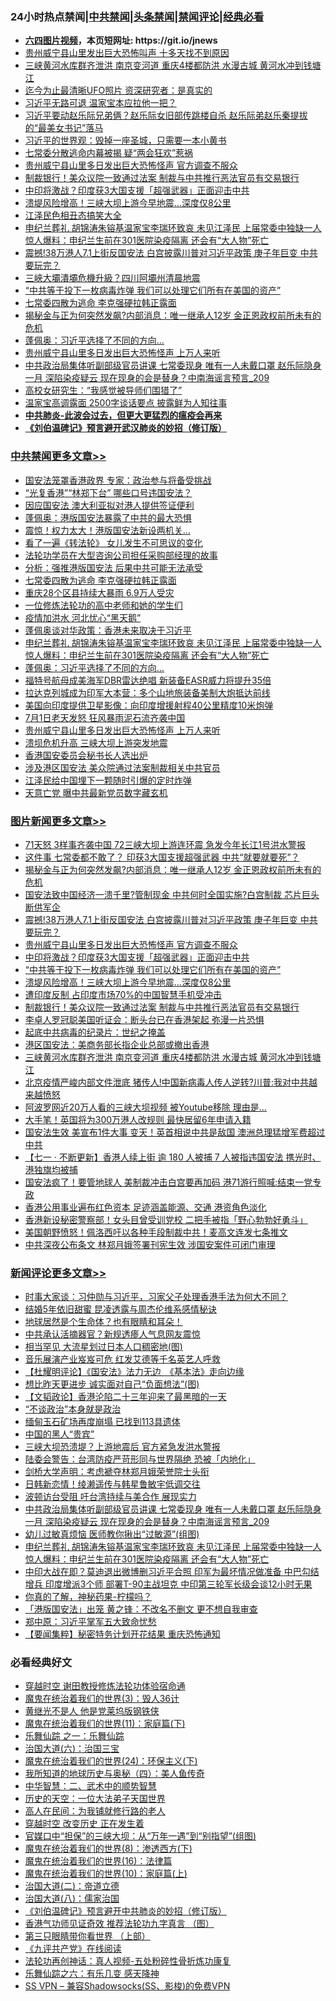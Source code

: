 <div id="tt">
<h3>24小时热点禁闻|<a href="#%E4%B8%AD%E5%85%B1%E7%A6%81%E9%97%BB%E6%9B%B4%E5%A4%9A%E6%96%87%E7%AB%A0">中共禁闻</a>|<a href="#%E5%9B%BE%E7%89%87%E6%96%B0%E9%97%BB%E6%9B%B4%E5%A4%9A%E6%96%87%E7%AB%A0">头条禁闻</a>|<a href="#%E6%96%B0%E9%97%BB%E8%AF%84%E8%AE%BA%E6%9B%B4%E5%A4%9A%E6%96%87%E7%AB%A0">禁闻评论|<a href="#%E5%BF%85%E7%9C%8B%E7%BB%8F%E5%85%B8%E5%A5%BD%E6%96%87">经典必看</a></h3>
<ul>
<li><b><a href="http://d1.bdrive.tk/64.mp4" target="_blank">六四图片视频</a>，本页短网址: https://git.io/jnews</b></li>
<li><a href="https://github.com/fqnews/bnews/blob/master/cbnews/20200702/1354249.md">贵州威宁县山里发出巨大恐怖叫声 十多天找不到原因</a></li>
<li><a href="https://github.com/fqnews/bnews/blob/master/topimagenews/20200702/1354196.md">三峡黄河水库群齐泄洪 南京变河道 重庆4楼都防洪 水漫古城 黄河水冲到钱塘江</a></li>
<li><a href="https://github.com/fqnews/bnews/blob/master/cnnews/20200702/1354238.md">迄今为止最清晰UFO照片 资深研究者：是真实的</a></li>
<li><a href="https://github.com/fqnews/bnews/blob/master/cbnews/20200702/1354347.md">习近平无路可退 温家宝本应拉他一把？</a></li>
<li><a href="https://github.com/fqnews/bnews/blob/master/comments/20200702/1354304.md">习近平要动赵乐际兄弟俩？赵乐际女旧部传跳楼自杀 赵乐际弟赵乐秦提拔的“最美女书记”落马</a></li>
<li><a href="https://github.com/fqnews/bnews/blob/master/comments/20200702/1354266.md">习近平的世界观：毁掉一座圣城，只需要一本小黄书</a></li>
<li><a href="https://github.com/fqnews/bnews/blob/master/cbnews/20200702/1354334.md">七常委分散逃命内幕被揭 疑“两会狂欢”惹祸</a></li>
<li><a href="https://github.com/fqnews/bnews/blob/master/topimagenews/20200702/1354505.md">贵州威宁县山里多日发出巨大恐怖怪声 官方调查不服众</a></li>
<li><a href="https://github.com/fqnews/bnews/blob/master/topimagenews/20200702/1354395.md">制裁银行！美众议院一致通过法案 制裁与中共推行恶法官员有交易银行</a></li>
<li><a href="https://github.com/fqnews/bnews/blob/master/topimagenews/20200702/1354462.md">中印将激战？印度获3大国支援「超强武器」正面迎击中共</a></li>
<li><a href="https://github.com/fqnews/bnews/blob/master/topimagenews/20200702/1354439.md">溃堤风险增高！三峡大坝上游今早地震…深度仅8公里</a></li>
<li><a href="https://github.com/fqnews/bnews/blob/master/cnnews/20200702/1354285.md">江泽民色相丑态搞笑大全 </a></li>
<li><a href="https://github.com/fqnews/bnews/blob/master/comments/20200702/1354547.md">申纪兰葬礼 胡锦涛朱镕基温家宝李瑞环致哀 未见江泽民 上届常委中独缺一人 惊人爆料：申纪兰生前在301医院染疫隔离 还会有“大人物”死亡</a></li>
<li><a href="https://github.com/fqnews/bnews/blob/master/topimagenews/20200702/1354583.md">震撼!38万港人7.1上街反国安法 白宫披露川普对习近平政策 庚子年巨变 中共要玩完？</a></li>
<li><a href="https://github.com/fqnews/bnews/blob/master/cbnews/20200702/1354346.md">三峽大壩潰壩危機升級？四川阿壩州清晨地震</a></li>
<li><a href="https://github.com/fqnews/bnews/blob/master/topimagenews/20200702/1354440.md">“中共等于投下一枚病毒炸弹 我们可以处理它们所有在美国的资产”</a></li>
<li><a href="https://github.com/fqnews/bnews/blob/master/cbnews/20200702/1354567.md">七常委四散为逃命 李克强硬拉韩正露面</a></li>
<li><a href="https://github.com/fqnews/bnews/blob/master/topimagenews/20200702/1354625.md">揭秘金与正为何突然发飙?内部消息：唯一继承人12岁 金正恩政权前所未有的危机</a></li>
<li><a href="https://github.com/fqnews/bnews/blob/master/cbnews/20200702/1354544.md">蓬佩奥：习近平选择了不同的方向...</a></li>
<li><a href="https://github.com/fqnews/bnews/blob/master/cbnews/20200702/1354482.md">贵州威宁县山里多日发出巨大恐怖怪声 上万人来听</a></li>
<li><a href="https://github.com/fqnews/bnews/blob/master/comments/20200702/1354554.md">中共政治局集体听副部级官员讲课 七常委现身 唯有一人未戴口罩 赵乐际隐身一月 深陷染疫疑云 现在现身的会是替身？中南海谣言预言_209</a></li>
<li><a href="https://github.com/fqnews/bnews/blob/master/cnnews/20200702/1354590.md">高校女研究生：“我感觉被导师们围猎了”</a></li>
<li><a href="https://github.com/fqnews/bnews/blob/master/comments/20200702/1354302.md">温家宝高调露面 2500字谈话要点 披露鲜为人知往事</a></li>
<li><b><a href="https://github.com/fqnews/bnews/blob/master/comments/20200211/1275071.md" target="_blank">中共肺炎-此波会过去，但更大更猛烈的瘟疫会再来</a></b></li>
<li><b><a href="https://github.com/fqnews/bnews/blob/master/comments/20200207/1272816.md" target="_blank">《刘伯温碑记》预言避开武汉肺炎的妙招（修订版）</a></b></li>
</ul>
</div>

<div class="catlist">
<h3><a href="https://github.com/fqnews/bnews/blob/master/cbnews/" target="_blank">中共禁闻</a><span><a href="https://github.com/fqnews/bnews/blob/master/cbnews/" target="_blank" rel="nofollow">更多文章>></a></span></h3>
<ul>
<li><a href="https://github.com/fqnews/bnews/blob/master/cbnews/20200702/1354697.md" target="_blank">国安法笼罩香港政界 专家：政治参与将备受挑战</a></li>
<li><a href="https://github.com/fqnews/bnews/blob/master/cbnews/20200702/1354670.md" target="_blank">“光复香港”“林郑下台” 哪些口号违国安法？</a></li>
<li><a href="https://github.com/fqnews/bnews/blob/master/cbnews/20200702/1354638.md" target="_blank">因应国安法 澳大利亚拟对港人提供签证便利</a></li>
<li><a href="https://github.com/fqnews/bnews/blob/master/cbnews/20200702/1354595.md" target="_blank">蓬佩奥：港版国安法暴露了中共的最大恐惧</a></li>
<li><a href="https://github.com/fqnews/bnews/blob/master/cbnews/20200702/1354587.md" target="_blank">震惊！权力太大！港版国安法新设两机关&#8230;</a></li>
<li><a href="https://github.com/fqnews/bnews/blob/master/cbnews/20200702/1354566.md" target="_blank">看了一遍《转法轮》 女儿发生不可思议的变化</a></li>
<li><a href="https://github.com/fqnews/bnews/blob/master/cbnews/20200702/1354573.md" target="_blank">法轮功学员在大型咨询公司担任采购部经理的故事</a></li>
<li><a href="https://github.com/fqnews/bnews/blob/master/cbnews/20200702/1354574.md" target="_blank">分析：强推港版国安法 后果中共可能无法承受</a></li>
<li><a href="https://github.com/fqnews/bnews/blob/master/cbnews/20200702/1354567.md" target="_blank">七常委四散为逃命 李克强硬拉韩正露面</a></li>
<li><a href="https://github.com/fqnews/bnews/blob/master/cbnews/20200702/1354563.md" target="_blank">重庆28个区县持续大暴雨 6.9万人受灾</a></li>
<li><a href="https://github.com/fqnews/bnews/blob/master/cbnews/20200702/1354550.md" target="_blank">一位修炼法轮功的高中老师和她的学生们</a></li>
<li><a href="https://github.com/fqnews/bnews/blob/master/cbnews/20200702/1354560.md" target="_blank">疫情加洪水 河北忧心“黑天鹅”</a></li>
<li><a href="https://github.com/fqnews/bnews/blob/master/cbnews/20200702/1354555.md" target="_blank">蓬佩奥谈对华政策：香港未来取决于习近平</a></li>
<li><a href="https://github.com/fqnews/bnews/blob/master/comments/20200702/1354547.md" target="_blank">申纪兰葬礼 胡锦涛朱镕基温家宝李瑞环致哀 未见江泽民 上届常委中独缺一人 惊人爆料：申纪兰生前在301医院染疫隔离 还会有“大人物”死亡</a></li>
<li><a href="https://github.com/fqnews/bnews/blob/master/cbnews/20200702/1354544.md" target="_blank">蓬佩奥：习近平选择了不同的方向&#8230;</a></li>
<li><a href="https://github.com/fqnews/bnews/blob/master/cbnews/20200702/1354542.md" target="_blank">福特号航母成美海军DBR雷达绝唱 新装备EASR威力将提升35倍</a></li>
<li><a href="https://github.com/fqnews/bnews/blob/master/cbnews/20200702/1354519.md" target="_blank">拉达克列城成为印军大本营：多个山地旅装备美制大炮抵达前线</a></li>
<li><a href="https://github.com/fqnews/bnews/blob/master/cbnews/20200702/1354518.md" target="_blank">美国向印度提供卫星影像：向印度增援射程40公里精度10米炮弹</a></li>
<li><a href="https://github.com/fqnews/bnews/blob/master/cbnews/20200702/1354506.md" target="_blank">7月1日老天发怒 狂风暴雨泥石流齐袭中国</a></li>
<li><a href="https://github.com/fqnews/bnews/blob/master/cbnews/20200702/1354482.md" target="_blank">贵州威宁县山里多日发出巨大恐怖怪声 上万人来听</a></li>
<li><a href="https://github.com/fqnews/bnews/blob/master/cbnews/20200702/1354481.md" target="_blank">溃坝危机升高 三峡大坝上游突发地震</a></li>
<li><a href="https://github.com/fqnews/bnews/blob/master/cbnews/20200702/1354479.md" target="_blank">香港国安委员会秘书长人选出炉</a></li>
<li><a href="https://github.com/fqnews/bnews/blob/master/cbnews/20200702/1354476.md" target="_blank">涉及港区国安法 美众院通过法案制裁相关中共官员</a></li>
<li><a href="https://github.com/fqnews/bnews/blob/master/cbnews/20200702/1354463.md" target="_blank">江泽民给中国埋下一颗随时引爆的定时炸弹</a></li>
<li><a href="https://github.com/fqnews/bnews/blob/master/cbnews/20200702/1354441.md" target="_blank">天意亡党 曝中共最新党员数字藏玄机</a></li>

</ul>
</div>
<div class="catlist">
<h3><a href="https://github.com/fqnews/bnews/blob/master/topimagenews/" target="_blank">图片新闻</a><span><a href="https://github.com/fqnews/bnews/blob/master/topimagenews/" target="_blank" rel="nofollow">更多文章>></a></span></h3>
<ul>
<li><a href="https://github.com/fqnews/bnews/blob/master/topimagenews/20200702/1354699.md" target="_blank">71天怒 3样事齐袭中国 72三峡大坝上游连环震 急发今年长江1号洪水警报</a></li>
<li><a href="https://github.com/fqnews/bnews/blob/master/topimagenews/20200702/1354674.md" target="_blank">这件事 七常委都不敢了？ 印获3大国支援超强武器 中共“就要就要死”？</a></li>
<li><a href="https://github.com/fqnews/bnews/blob/master/topimagenews/20200702/1354625.md" target="_blank">揭秘金与正为何突然发飙?内部消息：唯一继承人12岁 金正恩政权前所未有的危机</a></li>
<li><a href="https://github.com/fqnews/bnews/blob/master/topimagenews/20200702/1354616.md" target="_blank">国安法致中国经济一溃千里?管制现金 中共何时全国实施?白宫制裁 芯片巨头断供军企</a></li>
<li><a href="https://github.com/fqnews/bnews/blob/master/topimagenews/20200702/1354583.md" target="_blank">震撼!38万港人7.1上街反国安法 白宫披露川普对习近平政策 庚子年巨变 中共要玩完？</a></li>
<li><a href="https://github.com/fqnews/bnews/blob/master/topimagenews/20200702/1354505.md" target="_blank">贵州威宁县山里多日发出巨大恐怖怪声 官方调查不服众</a></li>
<li><a href="https://github.com/fqnews/bnews/blob/master/topimagenews/20200702/1354462.md" target="_blank">中印将激战？印度获3大国支援「超强武器」正面迎击中共</a></li>
<li><a href="https://github.com/fqnews/bnews/blob/master/topimagenews/20200702/1354440.md" target="_blank">“中共等于投下一枚病毒炸弹 我们可以处理它们所有在美国的资产”</a></li>
<li><a href="https://github.com/fqnews/bnews/blob/master/topimagenews/20200702/1354439.md" target="_blank">溃堤风险增高！三峡大坝上游今早地震…深度仅8公里</a></li>
<li><a href="https://github.com/fqnews/bnews/blob/master/topimagenews/20200702/1354438.md" target="_blank">遭印度反制 占印度市场70%的中国智慧手机受冲击</a></li>
<li><a href="https://github.com/fqnews/bnews/blob/master/topimagenews/20200702/1354395.md" target="_blank">制裁银行！美众议院一致通过法案 制裁与中共推行恶法官员有交易银行</a></li>
<li><a href="https://github.com/fqnews/bnews/blob/master/topimagenews/20200702/1354365.md" target="_blank">李卓人罗冠聪美国听证会：断头台已在香港架起 弥漫一片恐惧</a></li>
<li><a href="https://github.com/fqnews/bnews/blob/master/comments/20200702/1354076.md" target="_blank">起底中共病毒的纪录片：世纪之掩盖</a></li>
<li><a href="https://github.com/fqnews/bnews/blob/master/topimagenews/20200702/1354227.md" target="_blank">港区国安法：美商务部长指企业总部或撤出香港</a></li>
<li><a href="https://github.com/fqnews/bnews/blob/master/topimagenews/20200702/1354196.md" target="_blank">三峡黄河水库群齐泄洪 南京变河道 重庆4楼都防洪 水漫古城 黄河水冲到钱塘江</a></li>
<li><a href="https://github.com/fqnews/bnews/blob/master/topimagenews/20200701/1354168.md" target="_blank">北京疫情严峻内部文件泄底 猪传人!中国新病毒人传人逆转?川普:我对中共越来越愤怒</a></li>
<li><a href="https://github.com/fqnews/bnews/blob/master/topimagenews/20200701/1354151.md" target="_blank">阿波罗网近20万人看的三峡大坝视频 被Youtube移除 理由是&#8230;</a></li>
<li><a href="https://github.com/fqnews/bnews/blob/master/topimagenews/20200701/1354139.md" target="_blank">大手笔！英国将为300万港人改规则 最快居留6年申请入籍</a></li>
<li><a href="https://github.com/fqnews/bnews/blob/master/topimagenews/20200701/1354098.md" target="_blank">国安法生效 美宣布1件大事 变天！英首相说中共是敌国 澳洲总理猛增军费超过中共</a></li>
<li><a href="https://github.com/fqnews/bnews/blob/master/topimagenews/20200701/1354002.md" target="_blank">【七一 ‧ 不断更新】香港人续上街 逾 180 人被捕 7 人被指违国安法 携光时、港独旗均被捕</a></li>
<li><a href="https://github.com/fqnews/bnews/blob/master/topimagenews/20200701/1353937.md" target="_blank">国安法疯了！要管地球人 美制裁冲击白宫要再加码 港71游行照喊:结束一党专政</a></li>
<li><a href="https://github.com/fqnews/bnews/blob/master/topimagenews/20200701/1353859.md" target="_blank">香港公用事业遍布红色资本 足迹涵盖能源、交通 港资角色淡化</a></li>
<li><a href="https://github.com/fqnews/bnews/blob/master/topimagenews/20200701/1353847.md" target="_blank">香港新设秘密警察部！女头目曾受训党校 二把手被指「野心勃勃好勇斗」</a></li>
<li><a href="https://github.com/fqnews/bnews/blob/master/topimagenews/20200701/1353768.md" target="_blank">美国朝野愤怒！佩洛西吁以各种手段制裁中共！麦高文连发七条推文</a></li>
<li><a href="https://github.com/fqnews/bnews/blob/master/topimagenews/20200701/1353744.md" target="_blank">中共深夜公布条文 林郑月娥签署刊宪生效 涉国安案件可闭门审理</a></li>

</ul>
</div>
<div class="catlist">
<h3><a href="https://github.com/fqnews/bnews/blob/master/comments/" target="_blank">新闻评论</a><span><a href="https://github.com/fqnews/bnews/blob/master/comments/" target="_blank" rel="nofollow">更多文章>></a></span></h3>
<ul>
<li><a href="https://github.com/fqnews/bnews/blob/master/comments/20200702/1354676.md" target="_blank">时事大家谈：习仲勋与习近平，习家父子处理香港手法为何大不同？</a></li>
<li><a href="https://github.com/fqnews/bnews/blob/master/comments/20200702/1354662.md" target="_blank">结婚5年依旧甜蜜  昆凌透露与周杰伦维系感情秘诀</a></li>
<li><a href="https://github.com/fqnews/bnews/blob/master/comments/20200702/1354653.md" target="_blank">地球居然是个生命体？也有眼睛和耳朵！</a></li>
<li><a href="https://github.com/fqnews/bnews/blob/master/comments/20200702/1354630.md" target="_blank">中共承认活摘器官？新规透瘆人气息网友震惊</a></li>
<li><a href="https://github.com/fqnews/bnews/blob/master/comments/20200702/1354626.md" target="_blank">相当罕见 大流星划过日本人口稠密地(图)</a></li>
<li><a href="https://github.com/fqnews/bnews/blob/master/comments/20200702/1354624.md" target="_blank">音乐展演产业岌岌可危  红发艾德等千名英艺人呼救</a></li>
<li><a href="https://github.com/fqnews/bnews/blob/master/comments/20200702/1354617.md" target="_blank">【杜耀明评论】《国安法》法力无边　《基本法》走向边缘</a></li>
<li><a href="https://github.com/fqnews/bnews/blob/master/comments/20200702/1354607.md" target="_blank">想比昨天更进步 诚实面对自己“负面想法”(图)</a></li>
<li><a href="https://github.com/fqnews/bnews/blob/master/comments/20200702/1354604.md" target="_blank">【文韬政论】香港沦陷二十三年迎来了最黑暗的一天</a></li>
<li><a href="https://github.com/fqnews/bnews/blob/master/comments/20200702/1354596.md" target="_blank">“不谈政治”本身就是政治</a></li>
<li><a href="https://github.com/fqnews/bnews/blob/master/comments/20200702/1354592.md" target="_blank">缅甸玉石矿场再度崩塌 已找到113具遗体</a></li>
<li><a href="https://github.com/fqnews/bnews/blob/master/comments/20200702/1354588.md" target="_blank">中国的黑人“贵宾”</a></li>
<li><a href="https://github.com/fqnews/bnews/blob/master/comments/20200702/1354572.md" target="_blank">三峡大坝恐溃堤？上游地震后 官方紧急发洪水警报</a></li>
<li><a href="https://github.com/fqnews/bnews/blob/master/comments/20200702/1354571.md" target="_blank">陆委会警告：台湾防疫严苛形同与世界隔绝 恐被「内地化」</a></li>
<li><a href="https://github.com/fqnews/bnews/blob/master/comments/20200702/1354565.md" target="_blank">剑桥大学声明：考虑褫夺林郑月娥荣誉院士头衔</a></li>
<li><a href="https://github.com/fqnews/bnews/blob/master/comments/20200702/1354564.md" target="_blank">日韩新恋情！绫濑遥传与韩星鲁敏宇低调交往</a></li>
<li><a href="https://github.com/fqnews/bnews/blob/master/comments/20200702/1354561.md" target="_blank">波顿访台受阻 吁台湾持续与美合作 展现实力</a></li>
<li><a href="https://github.com/fqnews/bnews/blob/master/comments/20200702/1354554.md" target="_blank">中共政治局集体听副部级官员讲课 七常委现身 唯有一人未戴口罩 赵乐际隐身一月 深陷染疫疑云 现在现身的会是替身？中南海谣言预言_209</a></li>
<li><a href="https://github.com/fqnews/bnews/blob/master/comments/20200702/1354553.md" target="_blank">幼儿过敏真烦恼 医师教你揪出“过敏源”(组图)</a></li>
<li><a href="https://github.com/fqnews/bnews/blob/master/comments/20200702/1354547.md" target="_blank">申纪兰葬礼 胡锦涛朱镕基温家宝李瑞环致哀 未见江泽民 上届常委中独缺一人 惊人爆料：申纪兰生前在301医院染疫隔离 还会有“大人物”死亡</a></li>
<li><a href="https://github.com/fqnews/bnews/blob/master/comments/20200702/1354541.md" target="_blank">中印大战在即？莫迪退出微博删习近平合照 印军为最坏情况做准备 中巴勾结增兵 印度增派3个师 部署T-90主战坦克 中印第三轮军长级会谈12小时无果</a></li>
<li><a href="https://github.com/fqnews/bnews/blob/master/comments/20200702/1354540.md" target="_blank">你真的了解，神秘药果-柠檬吗？</a></li>
<li><a href="https://github.com/fqnews/bnews/blob/master/comments/20200702/1354507.md" target="_blank">「港版国安法」出笼 黄之锋：不改名不删文 更不想自我审查</a></li>
<li><a href="https://github.com/fqnews/bnews/blob/master/comments/20200702/1354485.md" target="_blank">郑中原：习近平掌军五大致命忧愁</a></li>
<li><a href="https://github.com/fqnews/bnews/blob/master/comments/20200702/1354480.md" target="_blank">【要闻集粹】秘密特务计划开花结果 重庆恐怖通知</a></li>

</ul>
</div>

<div class="catlist">
<h3>必看经典好文</h3>
<ul>
<li><a href="https://github.com/fqnews/bnews/blob/master/comments/20200511/1322384.md" target="_blank">穿越时空 谢田教授修炼法轮功体验宿命通</a></li>
<li><a href="https://github.com/fqnews/bnews/blob/master/topimagenews/20180521/945342.md" target="_blank">魔鬼在统治着我们的世界(3)：毁人36计</a></li>
<li><a href="https://github.com/fqnews/bnews/blob/master/lifebaike/20190522/1131765.md" target="_blank">黄继光不是人 他是党莱坞版钢铁侠</a></li>
<li><a href="https://github.com/fqnews/bnews/blob/master/topimagenews/20180530/950691.md" target="_blank">魔鬼在统治着我们的世界(11)：家庭篇(下)</a></li>
<li><a href="https://github.com/fqnews/bnews/blob/master/tculture/20170710/789533.md" target="_blank">乐舞仙踪 之一：乐舞仙踪</a></li>
<li><a href="https://github.com/fqnews/bnews/blob/master/cbnews/20180312/913459.md" target="_blank">治国大道(六)：治国三宝</a></li>
<li><a href="https://github.com/fqnews/bnews/blob/master/cbnews/20180907/994846.md" target="_blank">魔鬼在统治着我们的世界(24)：环保主义(下)</a></li>
<li><a href="https://github.com/fqnews/bnews/blob/master/tculture/xiulian/20170729/799172.md" target="_blank">我所知道的地球历史与奥秘（四）：美人鱼传奇</a></li>
<li><a href="https://github.com/fqnews/bnews/blob/master/comments/20200605/783249.md" target="_blank">中华智慧：二、武术中的顺势智慧</a></li>
<li><a href="https://github.com/fqnews/bnews/blob/master/tculture/20121025/73067.md" target="_blank">历史的天空：一位大法弟子天国世界</a></li>
<li><a href="https://github.com/fqnews/bnews/blob/master/tculture/20121023/72121.md" target="_blank">高人在民间：为我铺就修行路的老人</a></li>
<li><a href="https://github.com/fqnews/bnews/blob/master/comments/20200626/1259925.md" target="_blank">穿越时空 改变历史 正在发生着</a></li>
<li><a href="https://github.com/fqnews/bnews/blob/master/cbnews/20200624/1349641.md" target="_blank">官媒口中“担保”的三峡大坝：从“万年一遇”到“别指望”(组图)</a></li>
<li><a href="https://github.com/fqnews/bnews/blob/master/topimagenews/20180527/948714.md" target="_blank">魔鬼在统治着我们的世界(8)：渗透西方(下)</a></li>
<li><a href="https://github.com/fqnews/bnews/blob/master/topimagenews/20180615/958090.md" target="_blank">魔鬼在统治着我们的世界(16)：法律篇</a></li>
<li><a href="https://github.com/fqnews/bnews/blob/master/topimagenews/20180529/950153.md" target="_blank">魔鬼在统治着我们的世界(10)：家庭篇(上)</a></li>
<li><a href="https://github.com/fqnews/bnews/blob/master/cbnews/20180308/911611.md" target="_blank">治国大道(二)：帝道立德</a></li>
<li><a href="https://github.com/fqnews/bnews/blob/master/cbnews/20190424/914482.md" target="_blank">治国大道(八)：儒家治国</a></li>
<li><a href="https://github.com/fqnews/bnews/blob/master/comments/20200207/1272816.md" target="_blank">《刘伯温碑记》预言避开中共肺炎的妙招（修订版）</a></li>
<li><a href="https://github.com/fqnews/bnews/blob/master/comments/20200517/1330064.md" target="_blank">香港气功师见证奇效 推荐法轮功九字真言 （图）</a></li>
<li><a href="https://github.com/fqnews/bnews/blob/master/comments/20200426/1319648.md" target="_blank">第三只眼睛带你看世界 （上部）</a></li>
<li><a href="https://github.com/fqnews/bnews/blob/master/bookonline/20131116/201057.md" target="_blank">《九评共产党》在线阅读</a></li>
<li><a href="https://github.com/fqnews/bnews/blob/master/comments/20190516/1128964.md" target="_blank">法轮功再创神话：真人视频-五处粉碎性骨折炼功康复</a></li>
<li><a href="https://github.com/fqnews/bnews/blob/master/tculture/20190101/792146.md" target="_blank">乐舞仙踪之六：有乐几变 感天降神</a></li>
<li><a href="https://github.com/fqnews/bnews/blob/master/comments/20191231/1250654.md" target="_blank">SS VPN &#8211; 兼容Shadowsocks(SS、影梭)的免费VPN</a></li>

</ul>
</div>